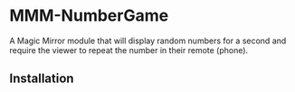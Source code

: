 # MMM-NumberGame
A Magic Mirror module that will display random numbers for a second and require the viewer to repeat the number in their remote (phone).

## Installation